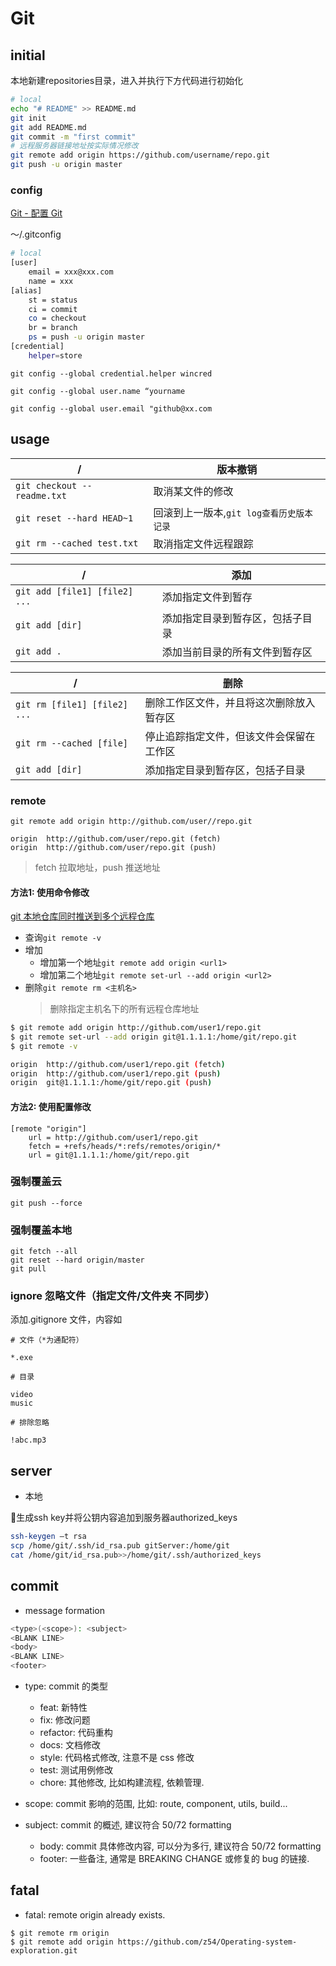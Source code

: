 # Git

## initial

本地新建repositories目录，进入并执行下方代码进行初始化

```bash
# local
echo "# README" >> README.md
git init
git add README.md
git commit -m "first commit"
# 远程服务器链接地址按实际情况修改
git remote add origin https://github.com/username/repo.git
git push -u origin master
```

### config

[Git - 配置 Git](https://git-scm.com/book/zh/v1/%E8%87%AA%E5%AE%9A%E4%B9%89-Git-%E9%85%8D%E7%BD%AE-Git)

～/.gitconfig

```bash
# local
[user]
	email = xxx@xxx.com
	name = xxx
[alias]
	st = status
	ci = commit
	co = checkout
	br = branch
	ps = push -u origin master
[credential]
	helper=store
```

`git config --global credential.helper wincred`

`git config --global user.name “yourname`

`git config --global user.email "github@xx.com`

## usage

| /                | 版本撤销                         |
| ---------------- | ---------------------------- |
| `git checkout -- readme.txt` | 取消某文件的修改  |
| `git reset --hard HEAD~1  `  | 回滚到上一版本,`git log查看历史版本记录`   |
| `git rm --cached test.txt` | 取消指定文件远程跟踪 | 

| /                | 添加                            |
| ---------------- | ---------------------------- |
|`git add [file1] [file2] ...` | 添加指定文件到暂存 |
| `git add [dir]`| 添加指定目录到暂存区，包括子目录 |
| `git add .`| 添加当前目录的所有文件到暂存区 |

| /                | 删除                            |
| ---------------- | ---------------------------- |
| `git rm [file1] [file2] ...`| 删除工作区文件，并且将这次删除放入暂存区 |
| `git rm --cached [file]`| 停止追踪指定文件，但该文件会保留在工作区  |
| `git add [dir]`| 添加指定目录到暂存区，包括子目录  |

### remote

`git remote add origin http://github.com/user//repo.git`

```
origin  http://github.com/user/repo.git (fetch)
origin  http://github.com/user/repo.git (push)
```

> fetch 拉取地址，push 推送地址

#### 方法1: 使用命令修改

[git 本地仓库同时推送到多个远程仓库](https://blog.csdn.net/fox9916/article/details/79386169)

- 查询`git remote -v`
- 增加
	- 增加第一个地址`git remote add origin <url1>`
	- 增加第二个地址`git remote set-url --add origin <url2>`
- 删除`git remote rm <主机名>`
	> 删除指定主机名下的所有远程仓库地址

```bash
$ git remote add origin http://github.com/user1/repo.git
$ git remote set-url --add origin git@1.1.1.1:/home/git/repo.git
$ git remote -v

origin  http://github.com/user1/repo.git (fetch)
origin  http://github.com/user1/repo.git (push)
origin  git@1.1.1.1:/home/git/repo.git (push)
```

#### 方法2: 使用配置修改

```
[remote "origin"]
	url = http://github.com/user1/repo.git
	fetch = +refs/heads/*:refs/remotes/origin/*
	url = git@1.1.1.1:/home/git/repo.git
```

### 强制覆盖云

`git push --force`

### 强制覆盖本地

```git
git fetch --all
git reset --hard origin/master
git pull
```

### ignore 忽略文件（指定文件/文件夹 不同步）

添加.gitignore 文件，内容如

```
# 文件（*为通配符）

*.exe

# 目录

video
music

# 排除忽略

!abc.mp3
```

## server

- 本地

生成ssh key并将公钥内容追加到服务器authorized_keys

```bash
ssh-keygen –t rsa
scp /home/git/.ssh/id_rsa.pub gitServer:/home/git 
cat /home/git/id_rsa.pub>>/home/git/.ssh/authorized_keys   
```

## commit

- message formation

```bash
<type>(<scope>): <subject>
<BLANK LINE>
<body>
<BLANK LINE>
<footer>
```

-  type: commit 的类型

	- feat: 新特性
	- fix: 修改问题
	- refactor: 代码重构
	- docs: 文档修改
	- style: 代码格式修改, 注意不是 css 修改
	- test: 测试用例修改
	- chore: 其他修改, 比如构建流程, 依赖管理.

- scope: commit 影响的范围, 比如: route, component, utils, build...

- subject: commit 的概述, 建议符合  50/72 formatting

	- body: commit 具体修改内容, 可以分为多行, 建议符合 50/72 formatting
	- footer: 一些备注, 通常是 BREAKING CHANGE 或修复的 bug 的链接.

## fatal

- fatal: remote origin already exists.

```
$ git remote rm origin
$ git remote add origin https://github.com/z54/Operating-system-exploration.git
```